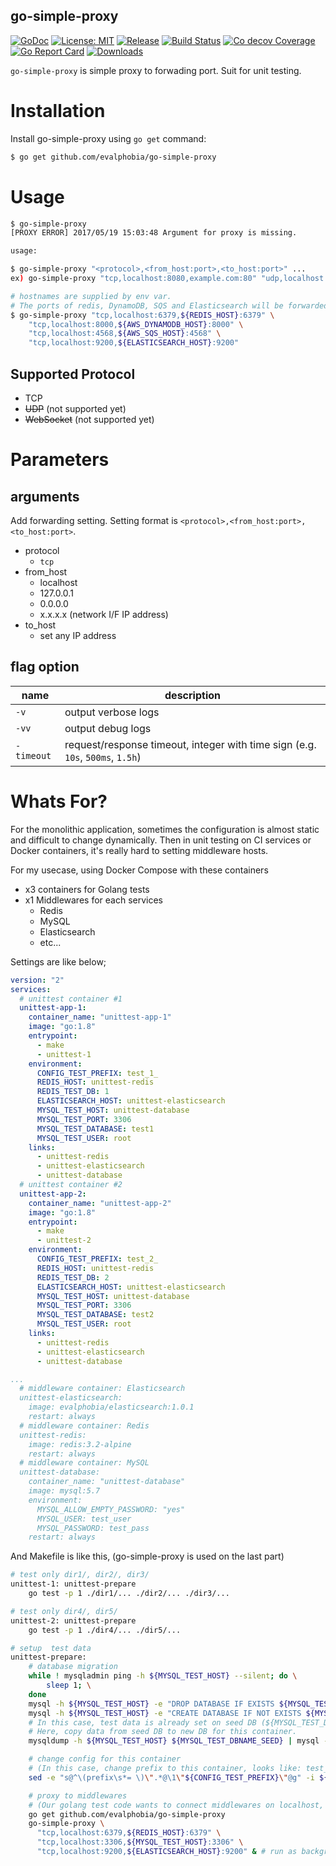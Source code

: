 go-simple-proxy
----

[![GoDoc][1]][2] [![License: MIT][3]][4] [![Release][5]][6] [![Build Status][7]][8] [![Co decov Coverage][11]][12] [![Go Report Card][13]][14] [![Downloads][15]][16]

[1]: https://godoc.org/github.com/evalphobia/go-simple-proxy?status.svg
[2]: https://godoc.org/github.com/evalphobia/go-simple-proxy
[3]: https://img.shields.io/badge/License-MIT-blue.svg
[4]: LICENSE.md
[5]: https://img.shields.io/github/release/evalphobia/go-simple-proxy.svg
[6]: https://github.com/evalphobia/go-simple-proxy/releases/latest
[7]: https://travis-ci.org/evalphobia/go-simple-proxy.svg?branch=master
[8]: https://travis-ci.org/evalphobia/go-simple-proxy
[9]: https://coveralls.io/repos/evalphobia/go-simple-proxy/badge.svg?branch=master&service=github
[10]: https://coveralls.io/github/evalphobia/go-simple-proxy?branch=master
[11]: https://codecov.io/github/evalphobia/go-simple-proxy/coverage.svg?branch=master
[12]: https://codecov.io/github/evalphobia/go-simple-proxy?branch=master
[13]: https://goreportcard.com/badge/github.com/evalphobia/go-simple-proxy
[14]: https://goreportcard.com/report/github.com/evalphobia/go-simple-proxy
[15]: https://img.shields.io/github/downloads/evalphobia/go-simple-proxy/total.svg?maxAge=1800
[16]: https://github.com/evalphobia/go-simple-proxy/releases
[17]: https://img.shields.io/github/stars/evalphobia/go-simple-proxy.svg
[18]: https://github.com/evalphobia/go-simple-proxy/stargazers

`go-simple-proxy` is simple proxy to forwading port.
Suit for unit testing.

# Installation

Install go-simple-proxy using `go get` command:

```bash
$ go get github.com/evalphobia/go-simple-proxy
```

# Usage

```bash
$ go-simple-proxy
[PROXY ERROR] 2017/05/19 15:03:48 Argument for proxy is missing.

usage:

$ go-simple-proxy "<protocol>,<from_host:port>,<to_host:port>" ...
ex) go-simple-proxy "tcp,localhost:8080,example.com:80" "udp,localhost:8081,example2.com:80" "ws,localhost:8082,example3.com:80"

# hostnames are supplied by env var.
# The ports of redis, DynamoDB, SQS and Elasticsearch will be forwarded.
$ go-simple-proxy "tcp,localhost:6379,${REDIS_HOST}:6379" \
    "tcp,localhost:8000,${AWS_DYNAMODB_HOST}:8000" \
    "tcp,localhost:4568,${AWS_SQS_HOST}:4568" \
    "tcp,localhost:9200,${ELASTICSEARCH_HOST}:9200"
```

## Supported Protocol

- TCP
- ~~UDP~~ (not supported yet)
- ~~WebSocket~~ (not supported yet)

# Parameters

## arguments

Add forwarding setting.
Setting format is `<protocol>,<from_host:port>,<to_host:port>`.

- protocol
    - `tcp`
- from_host
    - localhost
    - 127.0.0.1
    - 0.0.0.0
    - x.x.x.x (network I/F IP address)
- to_host
    - set any IP address

## flag option

| name | description |
| ------- | ------- |
| `-v`  | output verbose logs |
| `-vv`  | output debug logs |
| `-timeout`  | request/response timeout, integer with time sign (e.g. `10s`, `500ms`, `1.5h`) |


# Whats For?

For the monolithic application, sometimes the configuration is almost static and difficult to change dynamically.
Then in unit testing on CI services or Docker containers, it's really hard to setting middleware hosts.

For my usecase, using Docker Compose with these containers

- x3 containers for Golang tests
- x1 Middlewares for each services
    - Redis
    - MySQL
    - Elasticsearch
    - etc...

Settings are like below;

```yml
version: "2"
services:
  # unittest container #1
  unittest-app-1:
    container_name: "unittest-app-1"
    image: "go:1.8"
    entrypoint:
      - make
      - unittest-1
    environment:
      CONFIG_TEST_PREFIX: test_1_
      REDIS_HOST: unittest-redis
      REDIS_TEST_DB: 1
      ELASTICSEARCH_HOST: unittest-elasticsearch
      MYSQL_TEST_HOST: unittest-database
      MYSQL_TEST_PORT: 3306
      MYSQL_TEST_DATABASE: test1
      MYSQL_TEST_USER: root
    links:
      - unittest-redis
      - unittest-elasticsearch
      - unittest-database
  # unittest container #2
  unittest-app-2:
    container_name: "unittest-app-2"
    image: "go:1.8"
    entrypoint:
      - make
      - unittest-2
    environment:
      CONFIG_TEST_PREFIX: test_2_
      REDIS_HOST: unittest-redis
      REDIS_TEST_DB: 2
      ELASTICSEARCH_HOST: unittest-elasticsearch
      MYSQL_TEST_HOST: unittest-database
      MYSQL_TEST_PORT: 3306
      MYSQL_TEST_DATABASE: test2
      MYSQL_TEST_USER: root
    links:
      - unittest-redis
      - unittest-elasticsearch
      - unittest-database

...
  # middleware container: Elasticsearch
  unittest-elasticsearch:
    image: evalphobia/elasticsearch:1.0.1
    restart: always
  # middleware container: Redis
  unittest-redis:
    image: redis:3.2-alpine
    restart: always
  # middleware container: MySQL
  unittest-database:
    container_name: "unittest-database"
    image: mysql:5.7
    environment:
      MYSQL_ALLOW_EMPTY_PASSWORD: "yes"
      MYSQL_USER: test_user
      MYSQL_PASSWORD: test_pass
    restart: always
```

And Makefile is like this,
(go-simple-proxy is used on the last part)

```bash
# test only dir1/, dir2/, dir3/
unittest-1: unittest-prepare
	go test -p 1 ./dir1/... ./dir2/... ./dir3/...

# test only dir4/, dir5/
unittest-2: unittest-prepare
	go test -p 1 ./dir4/... ./dir5/...

# setup  test data
unittest-prepare:
	# database migration
	while ! mysqladmin ping -h ${MYSQL_TEST_HOST} --silent; do \
	    sleep 1; \
	done
	mysql -h ${MYSQL_TEST_HOST} -e "DROP DATABASE IF EXISTS ${MYSQL_TEST_DBNAME};"
	mysql -h ${MYSQL_TEST_HOST} -e "CREATE DATABASE IF NOT EXISTS ${MYSQL_TEST_DBNAME} DEFAULT COLLATE utf8mb4_general_ci;"
    # In this case, test data is already set on seed DB (${MYSQL_TEST_DBNAME_SEED})
    # Here, copy data from seed DB to new DB for this container.
	mysqldump -h ${MYSQL_TEST_HOST} ${MYSQL_TEST_DBNAME_SEED} | mysql -h ${MYSQL_TEST_HOST} ${MYSQL_TEST_DBNAME}

	# change config for this container
	# (In this case, change prefix to this container, looks like: test_1_, test_2_, ...)
	sed -e "s@^\(prefix\s*= \)\".*@\1\"${CONFIG_TEST_PREFIX}\"@g" -i ${CONFIG_PATH}/config.tml

	# proxy to middlewares
	# (Our golang test code wants to connect middlewares on localhost, so this proxy foward to other container)
	go get github.com/evalphobia/go-simple-proxy
	go-simple-proxy \
	  "tcp,localhost:6379,${REDIS_HOST}:6379" \
	  "tcp,localhost:3306,${MYSQL_TEST_HOST}:3306" \
	  "tcp,localhost:9200,${ELASTICSEARCH_HOST}:9200" & # run as background process
```

